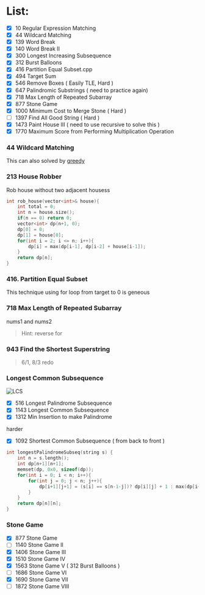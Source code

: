 # List:
- [x] 10   Regular Expression Matching
- [x] 44   Wildcard Matching
- [x] 139  Word Break
- [x] 140  Word Break II 
- [x] 300  Longest Increasing Subsequence
- [x] 312  Burst Balloons
- [x] 416  Partition Equal Subset.cpp
- [x] 494  Target Sum
- [x] 546  Remove Boxes ( Easily TLE, Hard )
- [x] 647  Palindromic Substrings ( need to practice again)
- [x] 718  Max Length of Repeated Subarray
- [x] 877  Stone Game
- [x] 1000 Minimum Cost to Merge Stone ( Hard )
- [ ] 1397 Find All Good String ( Hard )
- [x] 1473 Paint House III ( need to use recursive to solve this )
- [x] 1770 Maximum Score from Performing Multiplication Operation

### 44 Wildcard Matching

This can also solved by [greedy](https://leetcode.com/problems/wildcard-matching/discuss/17888/Simple-greedy-Python-with-regexes)
### 213 House Robber
Rob house without two adjacent housess

```cpp
int rob_house(vector<int>& house){
    int total = 0;
    int n = house.size();
    if(n == 0) return 0;
    vector<int> dp(n+1, 0);
    dp[0] = 0;
    dp[1] = house[0];
    for(int i = 2; i <= n; i++){
        dp[i] = max(dp[i-1], dp[i-2] + house[i-1]);
    }
    return dp[n];
}
```

### 416. Partition Equal Subset

This technique using for loop from target to 0 is geneous

### 718 Max Length of Repeated Subarray

nums1 and nums2
> Hint:  reverse for

### 943 Find the Shortest Superstring

> 6/1, 8/3 redo    

### Longest Common Subsequence

![LCS](https://assets.leetcode.com/users/votrubac/image_1564691262.png)

- [x] 516 Longest Palindrome Subsequence
- [x] 1143 Longest Common Subsequence
- [x] 1312 Min Insertion to make Palindrome

harder
- [x] 1092 Shortest Common Subsequence ( from back to front )


```cpp
int longestPalindromeSubseq(string s) {
    int n = s.length();
    int dp[n+1][n+1];
    memset(dp, 0x0, sizeof(dp));
    for(int i = 0; i < n; i++){
        for(int j = 0; j < n; j++){
            dp[i+1][j+1] = (s[i] == s[n-1-j])? dp[i][j] + 1 : max(dp[i+1][j], dp[i][j+1]);
        }
    }
    return dp[n][n];
}
```

### Stone Game
- [x] 877  Stone Game
- [ ] 1140 Stone Game II
- [x] 1406 Stone Game III
- [x] 1510 Stone Game IV
- [x] 1563 Stone Game V   ( 312 Burst Balloons )
- [ ] 1686 Stone Game VI
- [x] 1690 Stone Game VII
- [ ] 1872 Stone Game VIII